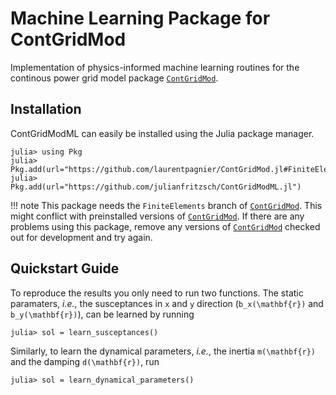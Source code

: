 # Machine Learning Package for ContGridMod

Implementation of physics-informed machine learning routines for the continous power grid model package [`ContGridMod`](https://github.com/laurentpagnier/ContGridMod.jl).

## Installation

ContGridModML can easily be installed using the Julia package manager.
```julia-repl
julia> using Pkg
julia> Pkg.add(url="https://github.com/laurentpagnier/ContGridMod.jl#FiniteElements")
julia> Pkg.add(url="https://github.com/julianfritzsch/ContGridModML.jl")
```
!!! note
    This package needs the `FiniteElements` branch of [`ContGridMod`](https://github.com/laurentpagnier/ContGridMod.jl).
    This might conflict with preinstalled versions of [`ContGridMod`](https://github.com/laurentpagnier/ContGridMod.jl).
    If there are any problems using this package, remove any versions of [`ContGridMod`](https://github.com/laurentpagnier/ContGridMod.jl) checked out for development and try again.

## Quickstart Guide

To reproduce the results you only need to run two functions.
The static paramaters, *i.e.*, the susceptances in ``x`` and ``y`` direction (``b_x(\mathbf{r})`` and ``b_y(\mathbf{r})``), can be learned by running
```julia-repl
julia> sol = learn_susceptances()
```

Similarly, to learn the dynamical parameters, *i.e.*, the inertia ``m(\mathbf{r})`` and the damping ``d(\mathbf{r})``, run

```julia-repl
julia> sol = learn_dynamical_parameters()
```
